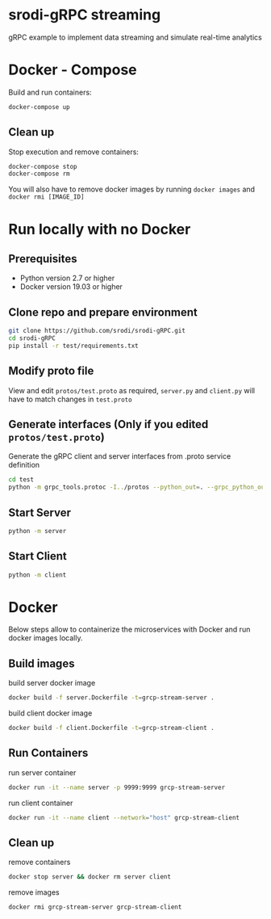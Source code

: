 # srodi-gRPC streaming
gRPC example to implement data streaming and simulate real-time analytics

# Docker - Compose
Build and run containers:
```bash
docker-compose up
```

## Clean up
Stop execution and remove containers:
```bash
docker-compose stop
docker-compose rm
```
You will also have to remove docker images by running `docker images` and `docker rmi [IMAGE_ID]`

# Run locally with no Docker
## Prerequisites
* Python version 2.7 or higher
* Docker version 19.03 or higher

## Clone repo and prepare environment
```bash
git clone https://github.com/srodi/srodi-gRPC.git
cd srodi-gRPC
pip install -r test/requirements.txt
```

## Modify proto file
View and edit `protos/test.proto` as required, `server.py` and `client.py` will have to match changes in `test.proto`

## Generate interfaces (Only if you edited `protos/test.proto`) 
Generate the gRPC client and server interfaces from .proto service definition
```bash
cd test
python -m grpc_tools.protoc -I../protos --python_out=. --grpc_python_out=. ../protos/test.proto
```

## Start Server
```bash
python -m server
```

## Start Client
```bash
python -m client
```

# Docker
Below steps allow to containerize the microservices with Docker and run docker images locally.

## Build images 
build server docker image
```bash
docker build -f server.Dockerfile -t=grcp-stream-server .
```
build client docker image
```bash
docker build -f client.Dockerfile -t=grcp-stream-client .
```

## Run Containers
run server container
```bash
docker run -it --name server -p 9999:9999 grcp-stream-server
```
run client container
```bash
docker run -it --name client --network="host" grcp-stream-client
``` 

## Clean up
remove containers
```bash
docker stop server && docker rm server client
```
remove images
```bash
docker rmi grcp-stream-server grcp-stream-client
```